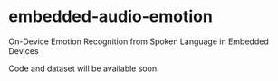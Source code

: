 # embedded-audio-emotion
On-Device Emotion Recognition from Spoken Language in Embedded Devices

Code and dataset will be available soon.
